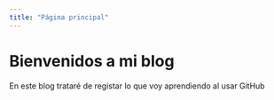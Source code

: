 ```yaml
---
title: "Página principal"
---
```

# Bienvenidos a mi blog

En este blog trataré de registar lo que voy aprendiendo al usar GitHub
